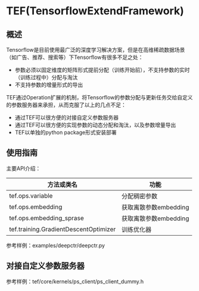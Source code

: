 # TEF(TensorflowExtendFramework)

## 概述
Tensorflow是目前使用最广泛的深度学习解决方案，但是在高维稀疏数据场景（如广告、推荐、搜索等）下Tensorflow有很多不足之处：

* 参数必须以固定维度的矩阵形式提前分配（训练开始前），不支持参数的实时（训练过程中）分配与淘汰
* 不支持参数的增量形式的导出

TEF通过Operation扩展的机制，将Tensorflow的参数分配与更新任务交给自定义的参数服务器来承担，从而克服了以上的几点不足：

* 通过TEF可以很方便的对接自定义参数服务器
* 通过TEF可以很方便的实现参数的动态分配和淘汰，以及参数增量导出
* TEF以单独的python package形式安装部署


## 使用指南
主要API介绍：

|方法或类名|功能|
|---|---|
|tef.ops.variable|分配稠密参数|
|tef.ops.embedding|获取离散参数embedding|
|tef.ops.embedding_sprase|获取离散参数embedding|
|tef.training.GradientDescentOptimizer|训练优化器|


参考样例：examples/deepctr/deepctr.py


## 对接自定义参数服务器

参考样例：tef/core/kernels/ps\_client/ps\_client\_dummy.h
